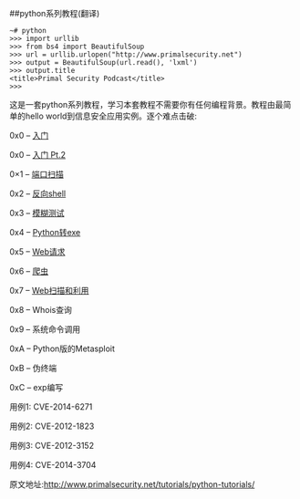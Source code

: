 ##python系列教程(翻译)

```
~# python
>>> import urllib
>>> from bs4 import BeautifulSoup
>>> url = urllib.urlopen("http://www.primalsecurity.net")
>>> output = BeautifulSoup(url.read(), 'lxml')
>>> output.title
<title>Primal Security Podcast</title>
>>>
```

这是一套python系列教程，学习本套教程不需要你有任何编程背景。教程由最简单的hello world到信息安全应用实例。逐个难点击破:

0x0 – [入门](https://github.com/smartFlash/pySecurity/blob/master/zh-cn/0x0.md)

0x0 – [入门 Pt.2](https://github.com/smartFlash/pySecurity/blob/master/zh-cn/0x0(part%202).md)

0×1 – [端口扫描](https://github.com/smartFlash/pySecurity/blob/master/zh-cn/0x1.md)

0x2 – [反向shell](https://github.com/smartFlash/pySecurity/blob/master/zh-cn/0x2.md)

0x3 – [模糊测试](https://github.com/smartFlash/pySecurity/blob/master/zh-cn/0x3.md)

0x4 – [Python转exe](https://github.com/smartFlash/pySecurity/blob/master/zh-cn/0x4.md)

0x5 – [Web请求](https://github.com/smartFlash/pySecurity/blob/master/zh-cn/0x5.md)

0x6 – [爬虫](https://github.com/smartFlash/pySecurity/blob/master/zh-cn/0x6.md)

0x7 – [Web扫描和利用](https://github.com/smartFlash/pySecurity/blob/master/zh-cn/0x7.md)

0x8 – Whois查询

0x9 – 系统命令调用

0xA – Python版的Metasploit

0xB – 伪终端

0xC – exp编写

用例1: CVE-2014-6271

用例2: CVE-2012-1823

用例3: CVE-2012-3152

用例4: CVE-2014-3704

原文地址:http://www.primalsecurity.net/tutorials/python-tutorials/
